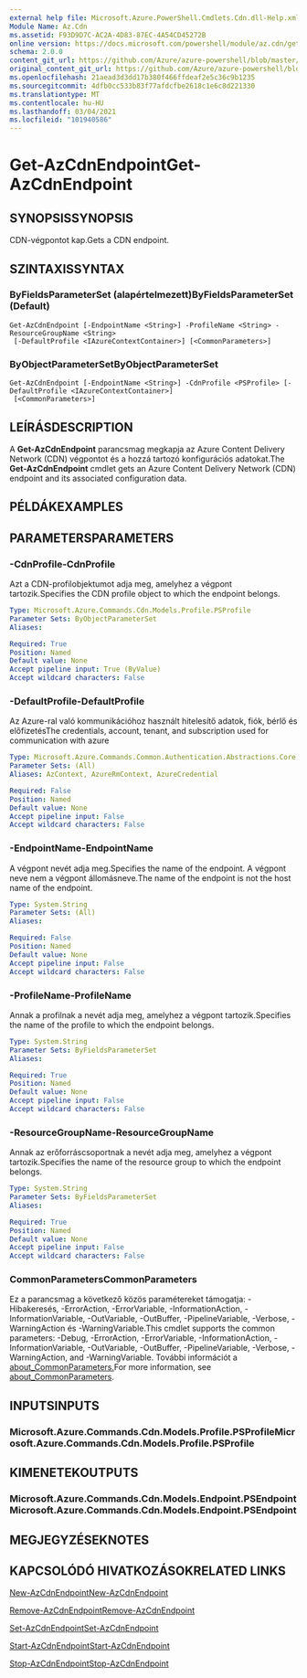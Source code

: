 ```yaml
---
external help file: Microsoft.Azure.PowerShell.Cmdlets.Cdn.dll-Help.xml
Module Name: Az.Cdn
ms.assetid: F93D9D7C-AC2A-4D83-87EC-4A54CD45272B
online version: https://docs.microsoft.com/powershell/module/az.cdn/get-azcdnendpoint
schema: 2.0.0
content_git_url: https://github.com/Azure/azure-powershell/blob/master/src/Cdn/Cdn/help/Get-AzCdnEndpoint.md
original_content_git_url: https://github.com/Azure/azure-powershell/blob/master/src/Cdn/Cdn/help/Get-AzCdnEndpoint.md
ms.openlocfilehash: 21aead3d3dd17b380f466ffdeaf2e5c36c9b1235
ms.sourcegitcommit: 4dfb0cc533b83f77afdcfbe2618c1e6c8d221330
ms.translationtype: MT
ms.contentlocale: hu-HU
ms.lasthandoff: 03/04/2021
ms.locfileid: "101940586"
---
```

# <span data-ttu-id="0c1a2-101">Get-AzCdnEndpoint</span><span class="sxs-lookup"><span data-stu-id="0c1a2-101">Get-AzCdnEndpoint</span></span>

## <span data-ttu-id="0c1a2-102">SYNOPSIS</span><span class="sxs-lookup"><span data-stu-id="0c1a2-102">SYNOPSIS</span></span>
<span data-ttu-id="0c1a2-103">CDN-végpontot kap.</span><span class="sxs-lookup"><span data-stu-id="0c1a2-103">Gets a CDN endpoint.</span></span>

## <span data-ttu-id="0c1a2-104">SZINTAXIS</span><span class="sxs-lookup"><span data-stu-id="0c1a2-104">SYNTAX</span></span>

### <span data-ttu-id="0c1a2-105">ByFieldsParameterSet (alapértelmezett)</span><span class="sxs-lookup"><span data-stu-id="0c1a2-105">ByFieldsParameterSet (Default)</span></span>
```
Get-AzCdnEndpoint [-EndpointName <String>] -ProfileName <String> -ResourceGroupName <String>
 [-DefaultProfile <IAzureContextContainer>] [<CommonParameters>]
```

### <span data-ttu-id="0c1a2-106">ByObjectParameterSet</span><span class="sxs-lookup"><span data-stu-id="0c1a2-106">ByObjectParameterSet</span></span>
```
Get-AzCdnEndpoint [-EndpointName <String>] -CdnProfile <PSProfile> [-DefaultProfile <IAzureContextContainer>]
 [<CommonParameters>]
```

## <span data-ttu-id="0c1a2-107">LEÍRÁS</span><span class="sxs-lookup"><span data-stu-id="0c1a2-107">DESCRIPTION</span></span>
<span data-ttu-id="0c1a2-108">A **Get-AzCdnEndpoint** parancsmag megkapja az Azure Content Delivery Network (CDN) végpontot és a hozzá tartozó konfigurációs adatokat.</span><span class="sxs-lookup"><span data-stu-id="0c1a2-108">The **Get-AzCdnEndpoint** cmdlet gets an Azure Content Delivery Network (CDN) endpoint and its associated configuration data.</span></span>

## <span data-ttu-id="0c1a2-109">PÉLDÁK</span><span class="sxs-lookup"><span data-stu-id="0c1a2-109">EXAMPLES</span></span>

## <span data-ttu-id="0c1a2-110">PARAMETERS</span><span class="sxs-lookup"><span data-stu-id="0c1a2-110">PARAMETERS</span></span>

### <span data-ttu-id="0c1a2-111">-CdnProfile</span><span class="sxs-lookup"><span data-stu-id="0c1a2-111">-CdnProfile</span></span>
<span data-ttu-id="0c1a2-112">Azt a CDN-profilobjektumot adja meg, amelyhez a végpont tartozik.</span><span class="sxs-lookup"><span data-stu-id="0c1a2-112">Specifies the CDN profile object to which the endpoint belongs.</span></span>

```yaml
Type: Microsoft.Azure.Commands.Cdn.Models.Profile.PSProfile
Parameter Sets: ByObjectParameterSet
Aliases:

Required: True
Position: Named
Default value: None
Accept pipeline input: True (ByValue)
Accept wildcard characters: False
```

### <span data-ttu-id="0c1a2-113">-DefaultProfile</span><span class="sxs-lookup"><span data-stu-id="0c1a2-113">-DefaultProfile</span></span>
<span data-ttu-id="0c1a2-114">Az Azure-ral való kommunikációhoz használt hitelesítő adatok, fiók, bérlő és előfizetés</span><span class="sxs-lookup"><span data-stu-id="0c1a2-114">The credentials, account, tenant, and subscription used for communication with azure</span></span>

```yaml
Type: Microsoft.Azure.Commands.Common.Authentication.Abstractions.Core.IAzureContextContainer
Parameter Sets: (All)
Aliases: AzContext, AzureRmContext, AzureCredential

Required: False
Position: Named
Default value: None
Accept pipeline input: False
Accept wildcard characters: False
```

### <span data-ttu-id="0c1a2-115">-EndpointName</span><span class="sxs-lookup"><span data-stu-id="0c1a2-115">-EndpointName</span></span>
<span data-ttu-id="0c1a2-116">A végpont nevét adja meg.</span><span class="sxs-lookup"><span data-stu-id="0c1a2-116">Specifies the name of the endpoint.</span></span>
<span data-ttu-id="0c1a2-117">A végpont neve nem a végpont állomásneve.</span><span class="sxs-lookup"><span data-stu-id="0c1a2-117">The name of the endpoint is not the host name of the endpoint.</span></span>

```yaml
Type: System.String
Parameter Sets: (All)
Aliases:

Required: False
Position: Named
Default value: None
Accept pipeline input: False
Accept wildcard characters: False
```

### <span data-ttu-id="0c1a2-118">-ProfileName</span><span class="sxs-lookup"><span data-stu-id="0c1a2-118">-ProfileName</span></span>
<span data-ttu-id="0c1a2-119">Annak a profilnak a nevét adja meg, amelyhez a végpont tartozik.</span><span class="sxs-lookup"><span data-stu-id="0c1a2-119">Specifies the name of the profile to which the endpoint belongs.</span></span>

```yaml
Type: System.String
Parameter Sets: ByFieldsParameterSet
Aliases:

Required: True
Position: Named
Default value: None
Accept pipeline input: False
Accept wildcard characters: False
```

### <span data-ttu-id="0c1a2-120">-ResourceGroupName</span><span class="sxs-lookup"><span data-stu-id="0c1a2-120">-ResourceGroupName</span></span>
<span data-ttu-id="0c1a2-121">Annak az erőforráscsoportnak a nevét adja meg, amelyhez a végpont tartozik.</span><span class="sxs-lookup"><span data-stu-id="0c1a2-121">Specifies the name of the resource group to which the endpoint belongs.</span></span>

```yaml
Type: System.String
Parameter Sets: ByFieldsParameterSet
Aliases:

Required: True
Position: Named
Default value: None
Accept pipeline input: False
Accept wildcard characters: False
```

### <span data-ttu-id="0c1a2-122">CommonParameters</span><span class="sxs-lookup"><span data-stu-id="0c1a2-122">CommonParameters</span></span>
<span data-ttu-id="0c1a2-123">Ez a parancsmag a következő közös paramétereket támogatja: -Hibakeresés, -ErrorAction, -ErrorVariable, -InformationAction, -InformationVariable, -OutVariable, -OutBuffer, -PipelineVariable, -Verbose, -WarningAction és -WarningVariable.</span><span class="sxs-lookup"><span data-stu-id="0c1a2-123">This cmdlet supports the common parameters: -Debug, -ErrorAction, -ErrorVariable, -InformationAction, -InformationVariable, -OutVariable, -OutBuffer, -PipelineVariable, -Verbose, -WarningAction, and -WarningVariable.</span></span> <span data-ttu-id="0c1a2-124">További információt a [about_CommonParameters.](http://go.microsoft.com/fwlink/?LinkID=113216)</span><span class="sxs-lookup"><span data-stu-id="0c1a2-124">For more information, see [about_CommonParameters](http://go.microsoft.com/fwlink/?LinkID=113216).</span></span>

## <span data-ttu-id="0c1a2-125">INPUTS</span><span class="sxs-lookup"><span data-stu-id="0c1a2-125">INPUTS</span></span>

### <span data-ttu-id="0c1a2-126">Microsoft.Azure.Commands.Cdn.Models.Profile.PSProfile</span><span class="sxs-lookup"><span data-stu-id="0c1a2-126">Microsoft.Azure.Commands.Cdn.Models.Profile.PSProfile</span></span>

## <span data-ttu-id="0c1a2-127">KIMENETEK</span><span class="sxs-lookup"><span data-stu-id="0c1a2-127">OUTPUTS</span></span>

### <span data-ttu-id="0c1a2-128">Microsoft.Azure.Commands.Cdn.Models.Endpoint.PSEndpoint</span><span class="sxs-lookup"><span data-stu-id="0c1a2-128">Microsoft.Azure.Commands.Cdn.Models.Endpoint.PSEndpoint</span></span>

## <span data-ttu-id="0c1a2-129">MEGJEGYZÉSEK</span><span class="sxs-lookup"><span data-stu-id="0c1a2-129">NOTES</span></span>

## <span data-ttu-id="0c1a2-130">KAPCSOLÓDÓ HIVATKOZÁSOK</span><span class="sxs-lookup"><span data-stu-id="0c1a2-130">RELATED LINKS</span></span>

[<span data-ttu-id="0c1a2-131">New-AzCdnEndpoint</span><span class="sxs-lookup"><span data-stu-id="0c1a2-131">New-AzCdnEndpoint</span></span>](./New-AzCdnEndpoint.md)

[<span data-ttu-id="0c1a2-132">Remove-AzCdnEndpoint</span><span class="sxs-lookup"><span data-stu-id="0c1a2-132">Remove-AzCdnEndpoint</span></span>](./Remove-AzCdnEndpoint.md)

[<span data-ttu-id="0c1a2-133">Set-AzCdnEndpoint</span><span class="sxs-lookup"><span data-stu-id="0c1a2-133">Set-AzCdnEndpoint</span></span>](./Set-AzCdnEndpoint.md)

[<span data-ttu-id="0c1a2-134">Start-AzCdnEndpoint</span><span class="sxs-lookup"><span data-stu-id="0c1a2-134">Start-AzCdnEndpoint</span></span>](./Start-AzCdnEndpoint.md)

[<span data-ttu-id="0c1a2-135">Stop-AzCdnEndpoint</span><span class="sxs-lookup"><span data-stu-id="0c1a2-135">Stop-AzCdnEndpoint</span></span>](./Stop-AzCdnEndpoint.md)


